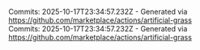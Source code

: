 Commits: 2025-10-17T23:34:57.232Z - Generated via https://github.com/marketplace/actions/artificial-grass
<br>
Commits: 2025-10-17T23:34:57.232Z - Generated via https://github.com/marketplace/actions/artificial-grass
<br>
